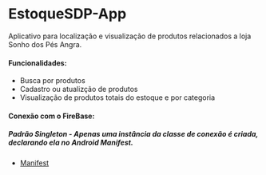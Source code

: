 # EstoqueSDP-App

Aplicativo para localização e visualização de produtos relacionados a loja Sonho dos Pés Angra.


#### Funcionalidades: 

* Busca por produtos
* Cadastro ou atualizção de produtos
* Visualização de produtos totais do estoque e por categoria


#### Conexão com o FireBase:

##### Padrão Singleton - Apenas uma **instância** da classe de conexão é criada, declarando ela no Android Manifest.

* [Manifest](https://github.com/samirmaciel/EstoqueSDP-App/blob/master/app/src/main/AndroidManifest.xml)

